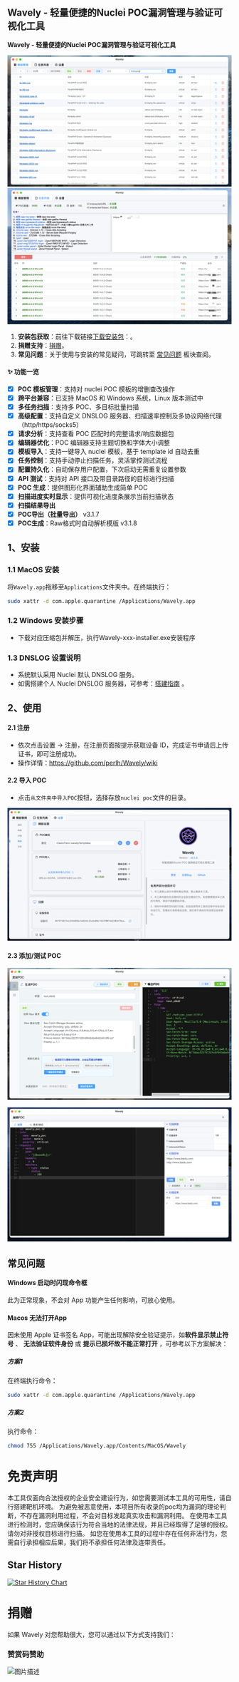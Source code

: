 ## Wavely - 轻量便捷的Nuclei POC漏洞管理与验证可视化工具
**Wavely - 轻量便捷的Nuclei POC漏洞管理与验证可视化工具**


![main](imgs/0822-2.png)
![main](imgs/3-2.png)



1. **安装包获取**：前往下载链接[下载安装包](https://github.com/perlh/Wavely/releases)：。
2. **捐赠支持**：[捐赠](#捐赠)。
3. **常见问题**：关于使用与安装的常见疑问，可跳转至 [常见问题](#常见问题) 板块查阅。


#### ✨ 功能一览
- [x] **POC 模板管理**：支持对 nuclei POC 模板的增删查改操作
- [x] **跨平台兼容**：已支持 MacOS 和 Windows 系统，Linux 版本测试中
- [x] **多任务扫描**：支持多 POC、多目标批量扫描
- [x] **高级配置**：支持自定义 DNSLOG 服务器、扫描速率控制及多协议网络代理（http/https/socks5）
- [x] **请求分析**：支持查看 POC 匹配时的完整请求/响应数据包
- [x] **编辑器优化**：POC 编辑器支持主题切换和字体大小调整
- [x] **模板导入**：支持一键导入 nuclei 模板，基于 template id 自动去重
- [x] **任务控制**：支持手动停止扫描任务，灵活掌控测试流程
- [x] **配置持久化**：自动保存用户配置，下次启动无需重复设置参数
- [x] **API 测试**：支持对 API 接口及带目录路径的目标进行扫描
- [x] **POC 生成**：提供图形化界面辅助生成简单 POC
- [x] **扫描进度实时显示**：提供可视化进度条展示当前扫描状态
- [x] **扫描结果导出**
- [x] **POC导出（批量导出）** v3.1.7
- [x] **POC生成**：Raw格式时自动解析模版 v3.1.8

## 1、安装
### 1.1 MacOS 安装
将`Wavely.app`拖移至`Applications`文件夹中。在终端执行：
``` bash
sudo xattr -d com.apple.quarantine /Applications/Wavely.app 
```

### 1.2 Windows 安装步骤
- 下载对应压缩包并解压，执行Wavely-xxx-installer.exe安装程序

###  1.3 DNSLOG 设置说明
- 系统默认采用 Nuclei 默认 DNSLOG 服务。
- 如需搭建个人 Nuclei DNSLOG 服务器，可参考：[搭建指南](https://github.com/projectdiscovery/interactsh) 。

## 2、使用
#### 2.1 注册
- 依次点击设置 -> 注册，在注册页面按提示获取设备 ID，完成证书申请后上传证书，即可注册成功。
- 操作详情：https://github.com/perlh/Wavely/wiki
#### 2.2 导入 POC
- 点击`从文件夹中导入POC`按钮，选择存放` nuclei poc `文件的目录。

![alt text](imgs/setting2.png)

####  2.3 添加/测试 POC

![main](imgs/0822-1.png)


![main](imgs/edit1.png)



## 常见问题
#### Windows 启动时闪现命令框
此为正常现象，不会对 App 功能产生任何影响，可放心使用。
####  Macos 无法打开App
因未使用 Apple 证书签名 App，可能出现解除安全验证提示，如**软件显示禁止符号** 、 **无法验证软件身份** 或 **提示已损坏故不能正常打开** ，可参考以下方案解决：

##### 方案1
在终端执行命令：
``` bash
sudo xattr -d com.apple.quarantine /Applications/Wavely.app
```
##### 方案2
执行命令：
``` bash
chmod 755 /Applications/Wavely.app/Contents/MacOS/Wavely
```


# 免责声明
本工具仅面向合法授权的企业安全建设行为，如您需要测试本工具的可用性，请自行搭建靶机环境。 为避免被恶意使用，本项目所有收录的poc均为漏洞的理论判断，不存在漏洞利用过程，不会对目标发起真实攻击和漏洞利用。 在使用本工具进行检测时，您应确保该行为符合当地的法律法规，并且已经取得了足够的授权。请勿对非授权目标进行扫描。 如您在使用本工具的过程中存在任何非法行为，您需自行承担相应后果，我们将不承担任何法律及连带责任。

## Star History

[![Star History Chart](https://api.star-history.com/svg?repos=perlh/wavely&type=Date)](https://star-history.com/#perlh/wavely&Date)

# 捐赠
如果 Wavely 对您帮助很大，您可以通过以下方式支持我们：

### 赞赏码赞助
<img src="imgs/sponsor.jpg" alt="图片描述" width="400" height="400">
<!-- ![main](imgs/sponsor.jpg) -->